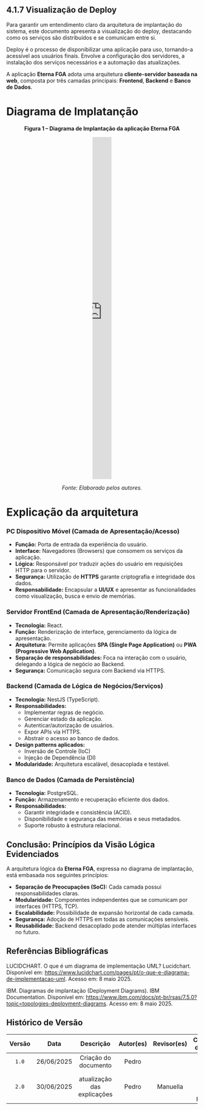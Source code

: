 ## 4.1.7 Visualização de Deploy

Para garantir um entendimento claro da arquitetura de implantação do sistema, este documento apresenta a visualização do deploy, destacando como os serviços são distribuídos e se comunicam entre si.

Deploy é o processo de disponibilizar uma aplicação para uso, tornando-a acessível aos usuários finais. Envolve a configuração dos servidores, a instalação dos serviços necessários e a automação das atualizações.

A aplicação **Eterna FGA** adota uma arquitetura **cliente-servidor baseada na web**, composta por três camadas principais: **Frontend**, **Backend** e **Banco de Dados**. 


# Diagrama de Implatanção

<p align="center"><strong>Figura 1 – Diagrama de Implantação da aplicação Eterna FGA</strong></p>

<p align="center">
    <iframe frameborder="0" style="width:10%; height:900px;"
        src="https://viewer.diagrams.net/?tags=%7B%7D&lightbox=1&highlight=0000ff&edit=_blank&layers=1&nav=1&dark=0#R%3Cmxfile%3E%3Cdiagram%20name%3D%22P%C3%A1gina-1%22%20id%3D%22E7zcgk4AevlYPmeYEHd9%22%3E5VrbcpswEP0aPzbDPfZjfUundTpu7ZmmTx0ZZFCLESPkW76%2BEkgGVZA4TRpw85JIqxs6Z%2FcsXrtnjzaHGwLS6BYHMO5ZRnDo2eOeZZm2Z7B%2F3HIsLNfuoDCEBAViUmlYoHsojGJduEUBzJSJFOOYolQ1%2BjhJoE8VGyAE79Vpaxyrp6YghJph4YNYt35DAY0Ka9%2B6Lu0fIAojebLpifttgJwsbpJFIMD7isme9OwRwZgWrc1hBGMOnsSlWDdtGD09GIEJPWfBtP%2Bz%2F%2FHeifd3sx%2FJ9HZyR3af3pmeeDh6lDeGAQNAdDGhEQ5xAuJJaR0SvE0CyLc1WK%2BcM8M4ZUaTGX9CSo%2BCTbClmJkiuonFKEyC95wb1k1wwrfMKCB0iuJYbKpfTtw3w1viwwdu5AgnASSE9KGbu8VEft3KCQK7G4g3kJIjm0BgDCjaqf4AhFuFp3kl8qwhwH8CEY7YeAfirThqOZrXkjMDKxZkCqAgRmHC2j6DCxJm2EFCEfPi92Jgg4Kg4A5m6B6s8v040ClGCc0v4w577rgW%2Bgc9h58ED72aWBSnKO6uICtWvTOuDEvQJlRCsng29mLzOb9NZQperzPmBX%2BSc3qGv%2BfLtDS%2BNLJCFihpoyc%2FHzh7YCiomVJq9qVSmX1hi6oqJSe%2BuBvbGioLSHYowIRZpwQndJIEGlB%2FeivlOnJy6hiuKZeIFPgoCZe5xvRLwywfHlul5au4qZnbIpDyY%2FztKheaQpNM7vsBIgxthPkhTFc4ZMM1e0Spfo4aZPsIUbhgR%2FCxPUt3TwgWq4Fzndv2uBto3H2FwKcaWxLRDQ62uabUEyV5Mc7Rp4LxOoQrBLw82GLUU%2BPIqwkjo4YK918xYdr%2FW1a2z8zKTqeSsq2L%2FIflcr7oclqWCvwSadnsfBbWNav1LGy3n4UdDZUh8H9Bnnk9sOGqmqyyMn29qUw8aOC9S5nYvK5xay%2BmOVI71gx58%2FNksZRmdkxl5PJS9vms1Kdst%2B2ULX2hS0rkWm7bSiQ%2FZStSlPiYV4Qg%2BzMGAc7engqdvKXTKtTXuJvjjIYELr7MLk5ingB5g8TUBNPrSoxeInp1iXFVTMzWX3X0N%2FT56A3qSRPBndITPUUOeYGehf7Ficn5eNcHTuslBkv%2FjNC2mHRBTfTXlTHKUpwh9vmXv7Tc4hVil3t7AuM0kN4lgbE8jb2LFZjz8e6owNiuBvpr1DAPiN5V2t%2F5Vleu6I0PYue8c5SdhN33rtr5Xu3kizz31OXLuGOL%2FhwSxBDjHpGvyWumj9RR9Upro8o%2BWlmVTv9oaVUUBrtSWtUrd10vrUqPfn7iYx45sAUf3S2u2teXF8FXjttXovhqMHCUSDaUQG4M43%2F5ZYh8z7m0kNXrAZ0PWVlIfYmQdSwlw7b45Qjrlr8bKqaXv76yJ78B%3C%2Fdiagram%3E%3C%2Fmxfile%3E">
    </iframe>
</p>

<p align="center"><em>Fonte: Elaborado pelos autores.</em></p>

# Explicação da arquitetura

### PC Dispositivo Móvel (Camada de Apresentação/Acesso)

- **Função:** Porta de entrada da experiência do usuário.
- **Interface:** Navegadores (Browsers) que consomem os serviços da aplicação.
- **Lógica:** Responsável por traduzir ações do usuário em requisições HTTP para o servidor.
- **Segurança:** Utilização de **HTTPS** garante criptografia e integridade dos dados.
- **Responsabilidade:** Encapsular a **UI/UX** e apresentar as funcionalidades como visualização, busca e envio de memórias.

### Servidor FrontEnd (Camada de Apresentação/Renderização)

- **Tecnologia:** React.
- **Função:** Renderização de interface, gerenciamento da lógica de apresentação.
- **Arquitetura:** Permite aplicações **SPA (Single Page Application)** ou **PWA (Progressive Web Application)**.
- **Separação de responsabilidades:** Foca na interação com o usuário, delegando a lógica de negócio ao Backend.
- **Segurança:** Comunicação segura com Backend via HTTPS.

### Backend (Camada de Lógica de Negócios/Serviços)

- **Tecnologia:** NestJS (TypeScript).
- **Responsabilidades:**
  - Implementar regras de negócio.
  - Gerenciar estado da aplicação.
  - Autenticar/autorização de usuários.
  - Expor APIs via HTTPS.
  - Abstrair o acesso ao banco de dados.
- **Design patterns aplicados:**
  - Inversão de Controle (IoC)
  - Injeção de Dependência (DI)
- **Modularidade:** Arquitetura escalável, desacoplada e testável.

### Banco de Dados (Camada de Persistência)

- **Tecnologia:** PostgreSQL.
- **Função:** Armazenamento e recuperação eficiente dos dados.
- **Responsabilidades:**
  - Garantir integridade e consistência (ACID).
  - Disponibilidade e segurança das memórias e seus metadados.
  - Suporte robusto à estrutura relacional.

## Conclusão: Princípios da Visão Lógica Evidenciados

A arquitetura lógica da **Eterna FGA**, expressa no diagrama de implantação, está embasada nos seguintes princípios:

- **Separação de Preocupações (SoC):** Cada camada possui responsabilidades claras.
- **Modularidade:** Componentes independentes que se comunicam por interfaces (HTTPS, TCP).
- **Escalabilidade:** Possibilidade de expansão horizontal de cada camada.
- **Segurança:** Adoção de HTTPS em todas as comunicações sensíveis.
- **Reusabilidade:** Backend desacoplado pode atender múltiplas interfaces no futuro.

## Referências Bibliográficas

LUCIDCHART. O que é um diagrama de implementação UML? Lucidchart. Disponível em: https://www.lucidchart.com/pages/pt/o-que-e-diagrama-de-implementacao-uml. Acesso em: 8 maio 2025.

IBM. Diagramas de implantação (Deployment Diagrams). IBM Documentation. Disponível em: https://www.ibm.com/docs/pt-br/rsas/7.5.0?topic=topologies-deployment-diagrams. Acesso em: 8 maio 2025.


## Histórico de Versão

| Versão | Data | Descrição | Autor(es) | Revisor(es) | Comentário do Revisor |
| :-: | :-: | :-: | :-: | :-: | :-: |
| `1.0` | 26/06/2025  | Criação do documento | Pedro 
| `2.0` | 30/06/2025  | atualização das explicações | Pedro |Manuella| troquei o tema do diagrama para claro|



